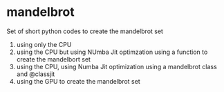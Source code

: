 # mandelbrot
Set of short python codes to create the mandelbrot set
1. using only the CPU
2. using the CPU but using NUmba Jit optimzation using a function to create the mandelbort set
3. using the CPU, using Numba Jit optimization using a mandelbrot class and @classjit
4. using the GPU to create the mandelbrot set
